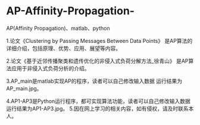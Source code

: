 # AP-Affinity-Propagation-
AP(Affinity Propagation)、matlab、python

1.论文《Clustering by Passing Messages Between Data Points》
   是AP算法的详细介绍，包括原理、优势、应用、展望等内容。

2.论文《基于近邻传播聚类和遗传优化的非侵入式负荷分解方法_徐青山》
   是AP算法应用于非侵入式负荷分析的介绍。

3.AP_main是matlab实现AP的程序，读者可以自己修改输入数据
   运行结果为AP_main.jpg。

4.AP1-AP3是Python运行程序，都可实现算法功能，读者可以自己修改输入数据
   运行结果为AP1-AP3.jpg。
5.因在网上学习的相关内容，如有侵权，请及时联系本人。
